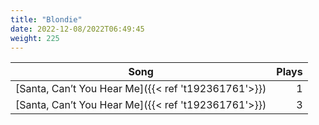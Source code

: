 ```yaml
---
title: "Blondie"
date: 2022-12-08/2022T06:49:45
weight: 225
---
```




 Song | Plays 
----- | -----:
[Santa, Can’t You Hear Me]({{< ref 't192361761'>}}) | 1
[Santa, Can’t You Hear Me]({{< ref 't192361761'>}}) | 3
